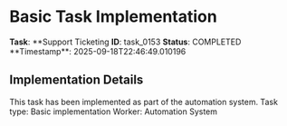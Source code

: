 # Basic Task Implementation

**Task**: **Support Ticketing
**ID**: task_0153
**Status**: COMPLETED
**Timestamp\*\*: 2025-09-18T22:46:49.010196

## Implementation Details

This task has been implemented as part of the automation system.
Task type: Basic implementation
Worker: Automation System

